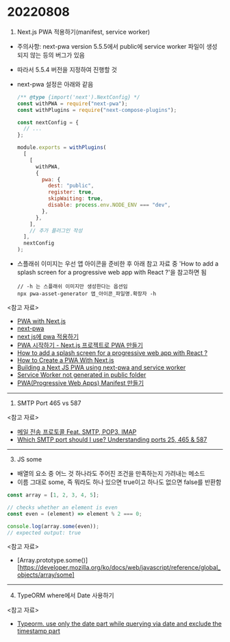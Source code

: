 # 20220808

1. Next.js PWA 적용하기(manifest, service worker)

- 주의사항: next-pwa version 5.5.5에서 public에 service worker 파일이 생성되지 않는 등의 버그가 있음
- 따라서 5.5.4 버전을 지정하여 진행할 것
- next-pwa 설정은 아래와 같음

  ```js
  /** @type {import('next').NextConfig} */
  const withPWA = require("next-pwa");
  const withPlugins = require("next-compose-plugins");

  const nextConfig = {
    // ...
  };

  module.exports = withPlugins(
    [
      [
        withPWA,
        {
          pwa: {
            dest: "public",
            register: true,
            skipWaiting: true,
            disable: process.env.NODE_ENV === "dev",
          },
        },
      ],
      // 추가 플러그인 작성
    ],
    nextConfig
  );
  ```

- 스플래쉬 이미지는 우선 앱 아이콘을 준비한 후 아래 참고 자료 중 'How to add a splash screen for a progressive web app with React ?'을 참고하면 됨
  ```
  // -h 는 스플래쉬 이미지만 생성한다는 옵션임
  npx pwa-asset-generator 앱_아이콘_파일명.확장자 -h
  ```

<참고 자료>

- [PWA with Next.js](https://dev.to/anuraggharat/pwa-with-nextjs-5178)
- [next-pwa](https://www.npmjs.com/package/next-pwa)
- [next js에 pwa 적용하기](https://jcon.tistory.com/171)
- [PWA 시작하기 - Next.js 프로젝트로 PWA 만들기](https://noogoonaa.tistory.com/110)
- [How to add a splash screen for a progressive web app with React ?](https://dev.to/guillaumelarch/how-to-add-a-splash-screen-for-a-progressive-web-app-with-react-1019)
- [How to Create a PWA With Next.js](https://blog.avneesh.tech/how-to-create-a-pwa-with-nextjs)
- [Building a Next JS PWA using next-pwa and service worker](https://www.proximity.blog/post/building-a-next-js-pwa-using-nextpwa-and-service-worker-2022330)
- [Service Worker not generated in public folder](https://github.com/shadowwalker/next-pwa/issues/370)
- [PWA(Progressive Web Apps) Manifest 만들기](https://ux.stories.pe.kr/225)

---

1. SMTP Port 465 vs 587

<참고 자료>

- [메일 전송 프로토콜 Feat. SMTP, POP3, IMAP](https://korsa.tistory.com/100)
- [Which SMTP port should I use? Understanding ports 25, 465 & 587](https://www.mailgun.com/blog/email/which-smtp-port-understanding-ports-25-465-587/)

---

3. JS some

- 배열의 요소 중 어느 것 하나라도 주어진 조건을 만족하는지 가려내는 메소드
- 이름 그대로 some, 즉 뭐라도 하나 있으면 true이고 하나도 없으면 false를 반환함

```ts
const array = [1, 2, 3, 4, 5];

// checks whether an element is even
const even = (element) => element % 2 === 0;

console.log(array.some(even));
// expected output: true
```

<참고 자료>

- [Array.prototype.some()][https://developer.mozilla.org/ko/docs/web/javascript/reference/global_objects/array/some]

---

4. TypeORM where에서 Date 사용하기

<참고 자료>

- [Typeorm. use only the date part while querying via date and exclude the timestamp part](https://stackoverflow.com/questions/64242423/typeorm-use-only-the-date-part-while-querying-via-date-and-exclude-the-timestam)
